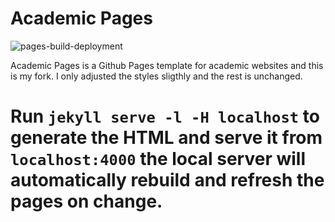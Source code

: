 
# Academic Pages

![pages-build-deployment](https://github.com/academicpages/academicpages.github.io/actions/workflows/pages/pages-build-deployment/badge.svg)

Academic Pages is a Github Pages template for academic websites and this is my fork. I only adjusted the styles sligthly and the rest is unchanged.

# Run `jekyll serve -l -H localhost` to generate the HTML and serve it from `localhost:4000` the local server will automatically rebuild and refresh the pages on change.
